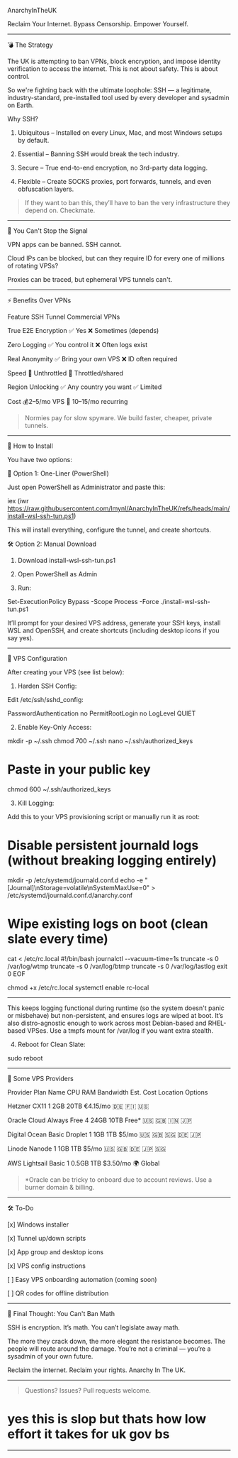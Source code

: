 AnarchyInTheUK

Reclaim Your Internet. Bypass Censorship. Empower Yourself.


---

💣 The Strategy

The UK is attempting to ban VPNs, block encryption, and impose identity verification to access the internet. This is not about safety. This is about control.

So we're fighting back with the ultimate loophole: SSH — a legitimate, industry-standard, pre-installed tool used by every developer and sysadmin on Earth.

Why SSH?

1. Ubiquitous – Installed on every Linux, Mac, and most Windows setups by default.


2. Essential – Banning SSH would break the tech industry.


3. Secure – True end-to-end encryption, no 3rd-party data logging.


4. Flexible – Create SOCKS proxies, port forwards, tunnels, and even obfuscation layers.



> If they want to ban this, they’ll have to ban the very infrastructure they depend on. Checkmate.




---

🧠 You Can't Stop the Signal

VPN apps can be banned. SSH cannot.

Cloud IPs can be blocked, but can they require ID for every one of millions of rotating VPSs?

Proxies can be traced, but ephemeral VPS tunnels can't.



---

⚡️ Benefits Over VPNs

Feature	SSH Tunnel	Commercial VPNs

True E2E Encryption	✅ Yes	❌ Sometimes (depends)

Zero Logging	✅ You control it	❌ Often logs exist

Real Anonymity	✅ Bring your own VPS	❌ ID often required

Speed	🚀 Unthrottled	🐢 Throttled/shared

Region Unlocking	✅ Any country you want	✅ Limited

Cost	💰$2–$5/mo VPS	💸 $10–$15/mo recurring


> Normies pay for slow spyware. We build faster, cheaper, private tunnels.




---

🚀 How to Install

You have two options:

🧪 Option 1: One-Liner (PowerShell)

Just open PowerShell as Administrator and paste this:

iex (iwr https://raw.githubusercontent.com/lmynl/AnarchyInTheUK/refs/heads/main/install-wsl-ssh-tun.ps1)

This will install everything, configure the tunnel, and create shortcuts.

🛠 Option 2: Manual Download

1. Download install-wsl-ssh-tun.ps1


2. Open PowerShell as Admin


3. Run:



Set-ExecutionPolicy Bypass -Scope Process -Force
./install-wsl-ssh-tun.ps1

It’ll prompt for your desired VPS address, generate your SSH keys, install WSL and OpenSSH, and create shortcuts (including desktop icons if you say yes).


---

🔐 VPS Configuration

After creating your VPS (see list below):

1. Harden SSH Config:

Edit /etc/ssh/sshd_config:

PasswordAuthentication no
PermitRootLogin no
LogLevel QUIET

2. Enable Key-Only Access:

mkdir -p ~/.ssh
chmod 700 ~/.ssh
nano ~/.ssh/authorized_keys
# Paste in your public key
chmod 600 ~/.ssh/authorized_keys

3. Kill Logging:

Add this to your VPS provisioning script or manually run it as root:

# Disable persistent journald logs (without breaking logging entirely)
mkdir -p /etc/systemd/journald.conf.d
echo -e "[Journal]\nStorage=volatile\nSystemMaxUse=0" > /etc/systemd/journald.conf.d/anarchy.conf

# Wipe existing logs on boot (clean slate every time)
cat <<EOF > /etc/rc.local
#!/bin/bash
journalctl --vacuum-time=1s
truncate -s 0 /var/log/wtmp
truncate -s 0 /var/log/btmp
truncate -s 0 /var/log/lastlog
exit 0
EOF

chmod +x /etc/rc.local
systemctl enable rc-local


---

This keeps logging functional during runtime (so the system doesn't panic or misbehave) but non-persistent, and ensures logs are wiped at boot. It’s also distro-agnostic enough to work across most Debian-based and RHEL-based VPSes.
Use a tmpfs mount for /var/log if you want extra stealth.

4. Reboot for Clean Slate:

sudo reboot


---

💸 Some VPS Providers

Provider	Plan Name	CPU	RAM	Bandwidth	Est. Cost	Location Options

Hetzner	CX11	1	2GB	20TB	€4.15/mo	🇩🇪 🇫🇮 🇺🇸

Oracle Cloud	Always Free	4	24GB	10TB	Free*	🇺🇸 🇬🇧 🇮🇳 🇯🇵

Digital Ocean	Basic Droplet	1	1GB	1TB	$5/mo	🇺🇸 🇬🇧 🇸🇬 🇩🇪 🇯🇵

Linode	Nanode	1	1GB	1TB	$5/mo	🇺🇸 🇬🇧 🇩🇪 🇯🇵 🇸🇬

AWS Lightsail	Basic	1	0.5GB	1TB	$3.50/mo	🌍 Global


> *Oracle can be tricky to onboard due to account reviews. Use a burner domain & billing.




---

🛠 To-Do

[x] Windows installer

[x] Tunnel up/down scripts

[x] App group and desktop icons

[x] VPS config instructions

[ ] Easy VPS onboarding automation (coming soon)

[ ] QR codes for offline distribution



---

🧠 Final Thought: You Can't Ban Math

SSH is encryption. It’s math. You can’t legislate away math.

The more they crack down, the more elegant the resistance becomes. The people will route around the damage. You’re not a criminal — you’re a sysadmin of your own future.

Reclaim the internet. Reclaim your rights. Anarchy In The UK.


---

> Questions? Issues? Pull requests welcome.


# yes this is slop but thats how low effort it takes for uk gov bs



---

